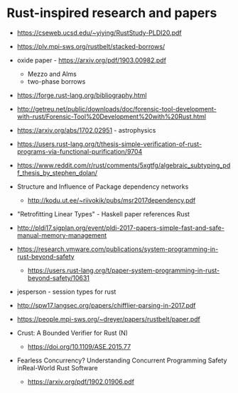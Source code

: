 # Rust-inspired research and papers

- https://cseweb.ucsd.edu/~yiying/RustStudy-PLDI20.pdf

- https://plv.mpi-sws.org/rustbelt/stacked-borrows/

- oxide paper - https://arxiv.org/pdf/1903.00982.pdf
  - Mezzo and Alms
  - two-phase borrows

- https://forge.rust-lang.org/bibliography.html

- http://getreu.net/public/downloads/doc/forensic-tool-development-with-rust/Forensic-Tool%20Development%20with%20Rust.html

- https://arxiv.org/abs/1702.02951 - astrophysics

- https://users.rust-lang.org/t/thesis-simple-verification-of-rust-programs-via-functional-purification/9704

- https://www.reddit.com/r/rust/comments/5xgtfg/algebraic_subtyping_pdf_thesis_by_stephen_dolan/

- Structure and Influence of Package dependency networks
  - http://kodu.ut.ee/~riivokik/pubs/msr2017dependency.pdf

- "Retrofitting Linear Types" - Haskell paper references Rust

- http://pldi17.sigplan.org/event/pldi-2017-papers-simple-fast-and-safe-manual-memory-management

- https://research.vmware.com/publications/system-programming-in-rust-beyond-safety
  - https://users.rust-lang.org/t/paper-system-programming-in-rust-beyond-safety/10631

- jesperson - session types for rust

- http://spw17.langsec.org/papers/chifflier-parsing-in-2017.pdf

- https://people.mpi-sws.org/~dreyer/papers/rustbelt/paper.pdf

- Crust: A Bounded Verifier for Rust (N)
  - https://doi.org/10.1109/ASE.2015.77

- Fearless Concurrency? Understanding Concurrent Programming Safety inReal-World Rust Software
  - https://arxiv.org/pdf/1902.01906.pdf
  